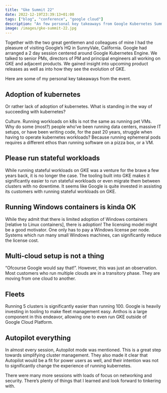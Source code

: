 ```yaml
---
title: "Gke Summit 22"
date: 2022-12-19T23:39:13+01:00
tags: ["blog", "conference", "google cloud"]
description: "An few personal key takeaways from Google Kubernetes Summit 2022"
image: /images/gke-summit-22.jpg
---
```


Together with the two great gentlemen and colleagues of mine I had the pleasure of visiting Google’s HQ 
in SunnyVale, California. Google had arranged a 2 day session centered around Google Kubernetes Engine. 
We talked to senior PMs, directors of PM and principal engineers all working on GKE and adjacent 
products. We gained insight into upcoming product releases as well as into how they see the evolution of GKE.

Here are some of my personal key takeaways from the event.

## Adoption of kubernetes
Or rather lack of adoption of kubernetes. What is standing in the way of succeeding with kubernetes?

Culture. Running workloads on k8s is not the same as running pet VMs. 
Why do some (most?) people who’ve been running data centers, massive IT setups, or have been writing code,
for the past 20 years, struggle when having to operate kubernetes workloads? Because running 
ephemeral pods requires a different ethos than running software on a pizza box, or a VM.

## Please run stateful workloads
While running stateful workloads on GKE was a venture for the brave a few years back, it is no longer
 the case. The tooling built into GKE makes it significantly easier to run stateful workloads or 
 even migrate them between clusters with no downtime. It seems like Google is quite invested in assisting 
 its customers with running stateful workloads on GKE.

## Running Windows containers is kinda OK
While they admit that there is limited adoption of Windows containers [relative to Linux containers], 
there is adoption! The licensing model might be a good motivator. One only has to pay a Windows license 
per node. Systems which run many small Windows machines, can significantly reduce the license cost.

## Multi-cloud setup is not a thing
“Ofcourse Google would say that!”. However, this was just an observation. Most customers who run multiple 
clouds are in a transitory phase. They are moving from one cloud to another. 

## Fleets
Running 5 clusters is significantly easier than running 100. Google is heavily investing in tooling 
to make fleet management easy. Anthos is a large component in this endeavor, allowing one to even run 
GKE outside of Google Cloud Platform. 

## Autopilot everything
In almost every session, Autopilot mode was mentioned. This is a great step towards simplifying cluster 
management. They also made it clear that Autopilot would be a fit for power users as well, and their 
intention was not to significantly change the experience of running kubernetes.


There were many more sessions with loads of focus on networking and security. There’s plenty of things 
that I learned and look forward to tinkering with.
